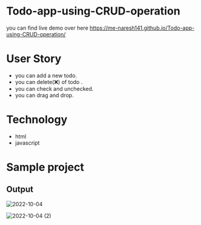 # Todo-app-using-CRUD-operation

you can find live demo over here https://me-naresh141.github.io/Todo-app-using-CRUD-operation/
# User Story
* you can  add a new todo.
* you can delete(❌) of todo .
* you can check and unchecked.
* you can drag and drop.

# Technology
* html
* javascript

# Sample project
## Output
![2022-10-04](https://user-images.githubusercontent.com/99114646/193787454-1edb0373-caf4-4d90-b446-44f782734e0c.png)



![2022-10-04 (2)](https://user-images.githubusercontent.com/99114646/193789660-342049b6-4aec-4746-91d3-32b1dadef8a1.png)

